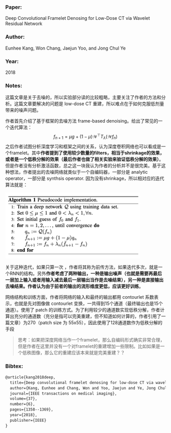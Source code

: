 ### Paper:

Deep Convolutional Framelet Denosing for Low-Dose CT via Wavelet Residual Network

### Author:

Eunhee Kang, Won Chang, Jaejun Yoo, and Jong Chul Ye

### Year:

2018

### Notes:

这篇文章是关于去噪的，所以实验部分读的比较粗略，主要关注了作者的方法和分析。这篇文章要解决的问题是 low-dose CT 重建，所以难点在于如何克服低剂量带来的噪声问题。

作者首先介绍了基于框架的去噪方法 frame-based denoising。给出了常见的一个迭代算法：
$$
f_{n+1}=\mu g+(1-\mu) \mathcal{W}^{\top} T_{\lambda}\left(\mathcal{W} f_{n}\right)
$$
之后作者试图分析深度学习和框架之间的关系，认为深度卷积网络也可以看成是一个framelet。其中**作者提到了使用较少数量的filters，相当于shrinkage的效果，或者是一个低秩分解的效果（最后作者也做了相关实验来验证低秩分解的效果）**。但是作者没有分析激活函数，总之这一块我认为作者的分析并不是很完美。基于这种想法，作者提出的去噪网络就类似于一个自编码器，一部分是  analytic operator，一部分是 synthsis operator. 因为没有shrinkage，所以相对应的迭代算法就是：

<img src="https://raw.githubusercontent.com/Theodore-PKU/pictures/master/%E6%88%AA%E5%B1%8F2019-12-24%E4%B8%8A%E5%8D%8810.43.41.png" style="zoom:50%;" />

关于这种迭代，如果只算一次 ，作者将其称为前传方法，如果迭代多次，就是一个RNN的结构。另外**作者考虑了两种输出，一种是输出噪声（也就是需要再最后一层加上输入或者用输入减去最后一层输出当作是去噪结果），另一种是直接输出去噪结果。作者认为由于前者的输出的流形维度更低，应该更好训练**。

网络结构和训练方面，作者将网络的输入和最终的输出都用 contourlet 系数表示，也就是先对图像做 contourlet 变换，一共得到15个通道（最终输出也是15个通道）。使用了 patch 的训练方式。为了利用较少的通道数实现低秩分解，作者计算出充分的通道数（充分是指可以完美重建，但不知道如何计算的，作者引用了一篇文章）为270（patch size 为 55x55），因此使用了128通道数作为低秩分解的手段

> 思考：如果把深度网络当作一个framelet，那么自编码形式确实非常合理，但是作者在这里并没有一个对framelet的重建增加一些限制。比如如果是一个低秩图像，那么它的重建应该本来就是完美重建？？

### Bibtex:

```latex
@article{kang2018deep,
  title={Deep convolutional framelet denosing for low-dose CT via wavelet residual network},
  author={Kang, Eunhee and Chang, Won and Yoo, Jaejun and Ye, Jong Chul},
  journal={IEEE transactions on medical imaging},
  volume={37},
  number={6},
  pages={1358--1369},
  year={2018},
  publisher={IEEE}
}
```